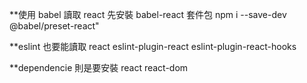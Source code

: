 \*\*使用 babel 讀取 react
先安裝 babel-react 套件包
npm i --save-dev @babel/preset-react"

\*\*eslint 也要能讀取 react
eslint-plugin-react eslint-plugin-react-hooks

\*\*dependencie 則是要安裝
react react-dom
